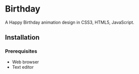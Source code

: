 # Birthday

A Happy Birthday animation design in CSS3, HTML5, JavaScript.

## Installation

### Prerequisites
- Web browser
- Text editor

